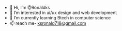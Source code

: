 - 👋 Hi, I’m @Ronaldks
- 👀 I’m interested in ui/ux design and web development
- 🌱 I’m currently learning Btech in computer science
- 📫  reach me- ksronald718@gmail.com

<!---
Ronaldks/Ronaldks is a ✨ special ✨ repository because its `README.md` (this file) appears on your GitHub profile.
You can click the Preview link to take a look at your changes.
--->
